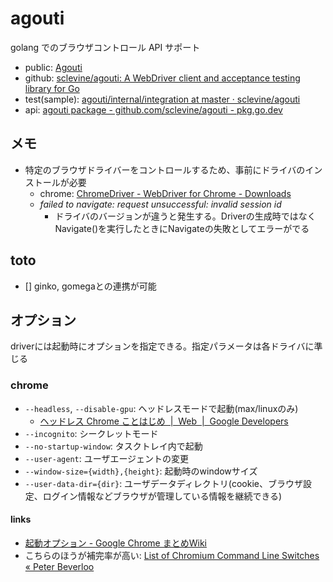 # agouti

golang でのブラウザコントロール API サポート

- public: [Agouti](https://agouti.org/)
- github: [sclevine/agouti: A WebDriver client and acceptance testing library for Go](https://github.com/sclevine/agouti)
- test(sample): [agouti/internal/integration at master · sclevine/agouti](https://github.com/sclevine/agouti/tree/master/internal/integration)
- api: [agouti package \- github\.com/sclevine/agouti \- pkg\.go\.dev](https://pkg.go.dev/github.com/sclevine/agouti)

## メモ

- 特定のブラウザドライバーをコントロールするため、事前にドライバのインストールが必要
  - chrome: [ChromeDriver \- WebDriver for Chrome \- Downloads](https://chromedriver.chromium.org/downloads)
  - *failed to navigate: request unsuccessful: invalid session id*
    - ドライバのバージョンが違うと発生する。Driverの生成時ではなくNavigate()を実行したときにNavigateの失敗としてエラーがでる

## toto

- [] ginko, gomegaとの連携が可能

## オプション

driverには起動時にオプションを指定できる。指定パラメータは各ドライバに準じる

### chrome

- `--headless`, `--disable-gpu`: ヘッドレスモードで起動(max/linuxのみ)
  - [ヘッドレス Chrome ことはじめ  \|  Web  \|  Google Developers](https://developers.google.com/web/updates/2017/04/headless-chrome#cli)
- `--incognito`: シークレットモード
- `--no-startup-window`: タスクトレイ内で起動
- `--user-agent`: ユーザエージェントの変更
- `--window-size={width},{height}`: 起動時のwindowサイズ
- `--user-data-dir={dir}`: ユーザデータディレクトリ(cookie、ブラウザ設定、ログイン情報などブラウザが管理している情報を継続できる)

#### links

- [起動オプション \- Google Chrome まとめWiki](http://chrome.half-moon.org/43.html)
- こちらのほうが補完率が高い: [List of Chromium Command Line Switches « Peter Beverloo](https://peter.sh/experiments/chromium-command-line-switches/)
